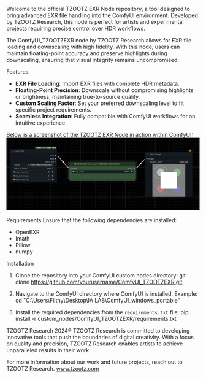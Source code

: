 Welcome to the official TZOOTZ EXR Node repository, a tool designed to bring advanced EXR file handling into the ComfyUI environment. Developed by TZOOTZ Research, this node is perfect for artists and experimental projects requiring precise control over HDR workflows.

The ComfyUI_TZOOTZEXR node by TZOOTZ Research allows for EXR file loading and downscaling with high fidelity. With this node, users can maintain floating-point accuracy and preserve highlights during downscaling, ensuring that visual integrity remains uncompromised.

Features
- **EXR File Loading**: Import EXR files with complete HDR metadata.
- **Floating-Point Precision**: Downscale without compromising highlights or brightness, maintaining true-to-source quality.
- **Custom Scaling Factor**: Set your preferred downscaling level to fit specific project requirements.
- **Seamless Integration**: Fully compatible with ComfyUI workflows for an intuitive experience.

Below is a screenshot of the TZOOTZ EXR Node in action within ComfyUI:
![TZOOTZ EXR Node in ComfyUI](images/121.png)

Requirements
Ensure that the following dependencies are installed:
- OpenEXR
- Imath
- Pillow
- numpy

Installation

1. Clone the repository into your ComfyUI custom nodes directory:
   git clone https://github.com/yourusername/ComfyUI_TZOOTZEXR.git

2. Navigate to the ComfyUI directory where ComfyUI is installed. Example:
   cd "C:\Users\Filthy\Desktop\IA LAB\ComfyUI_windows_portable"

3. Install the required dependencies from the `requirements.txt` file:
   pip install -r custom_nodes/ComfyUI_TZOOTZEXR/requirements.txt
   
TZOOTZ Research 2024® TZOOTZ Research is committed to developing innovative tools that push the boundaries of digital creativity. With a focus on quality and precision, TZOOTZ Research enables artists to achieve unparalleled results in their work.

For more information about our work and future projects, reach out to TZOOTZ Research.  www.tzootz.com
